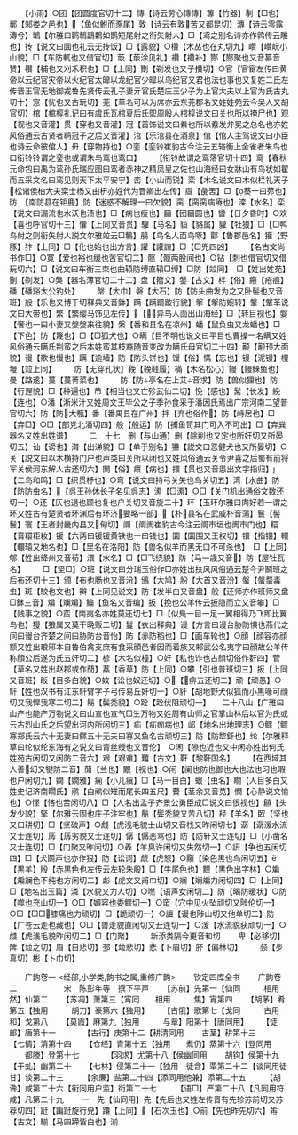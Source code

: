 <!-- { "loadSidebar": true } -->
　　【小雨】○团【团圆度官切十二】慱【诗云劳心慱慱】篿【竹器】剸【□也】鄟【邾娄之邑也】【鱼似鲋而豕尾】敦【诗云有敦苦又都昆切】漙【诗云零露漙兮】鷒【尔雅曰鹳鷒鶝鶔如鹊短尾射之衔矢射人】□【鸢之别名诗亦作鹑传云雕也】抟【说文曰圜也礼云无抟饭】□【露貌】○欑【木丛也在丸切九】巑【巑岏小山貌】□【车防軏也又借官切】菆【菆涂见礼】禶【禶补】酂【酂聚也又音纂音赞】穳【秿也又刈禾积也】□【上同】劗【剃发也又子攅切】○官【官宦左传曰黄帝以云纪官灾帝以火纪官太皥以龙纪官少皡以鸟纪官又君也法也事也又复姓二氏左传晋王官无地御戎鲁先贤传云孔子妻亓官氏楚庄王少子为上官大夫以上官为氏古丸切十】悹【忧也又古玩切】莞【草名可以为席亦云东莞郡名又姓姓苑云今吴人又胡官切】棺【棺椁礼记曰有虞氏瓦棺夏后氏堲周殷人棺椁说文曰关也所以掩尸也】观【视也又音灌】贯【穿也又音灌】冠【首饰说文曰絭也所以絭发弁冕之总名也亦姓风俗通云古贤者鹖冠子之后又音灌】涫【乐涫县在酒泉】倌【倌人主驾说文曰小臣也诗云命彼倌人】毌【穿物持也】○銮【銮铃崔豹古今注云五辂衡上金雀者朱鸟也口衔铃铃谓之銮也或谓朱鸟鸾也鸾口】
　　【衔铃故谓之鸾落官切十四】鸾【春秋元命包曰禹为鸾孙氏瑞应图曰鸾者赤神之精凤皇之佐也山海经曰女牀山有鸟状如翟而五采文名曰鸾见则天下太平安宁】峦【小山而锐】栾【木名说文曰木似栏礼天子松诸侯柏大夫栾士杨又由枅亦姓代为晋卿出左传】羉【彘罟】□【葵一曰茒也】防　【南防县在钜鹿】防【迷惑不解理一曰欠貌】脔【脔脔病瘠也】滦【水名】栾【说文曰漏流也水沃也渍也】□【病也瘦也】圝【团圝圆也】曫【日夕昏时】○欢【喜也呼官切十三】懽【上同又音贯】驩【马名】貆【貉属】貛【牡狼】□【□鸭鸟射之则衔矢射人説文尔雅竝云□鷒】鴅【鸟名人靣鸟啄】酄【鲁郡邑名】獾【野豚】犿【上同】□【化也始也出方言】讙【讙諠】□【□兜四凶】
　　【名古文尚书作□】○寛【爱也裕也缓也苦官切二】髋【髋两股间也】○钻【刺也借官切又借玩切六】□【说文曰车衡三束也曲辕防缚直辕□缚】□防【竝同】　□【姓出姓苑】劗【剃发】○槃【器名薄官切二十二】盘【籀文】鎜【古文】柈【俗】瘢【疮痕】磻【磻谿太公钓处】
　　幋【大巾】磐【大石】防【防头曲发为之又卧髻也又音班】般【乐也又博于切释典又音鉢】蹒【蹒跚跛行貌】搫【搫防婉转】鞶【鞶革说文曰大带也】繁【繁缨马饰见左传】【异鸟人靣出山海经】□【转目视也】媻【奢也一曰小妻又媻媻来往貌】縏【番和县名在凉州】蟠【鼠负虫又龙蟠也】□【下色】防【篾也】□【□狐犬也】○瞒【目不明也说文曰平目也曹操一名瞒又姓风俗通云瞒氏荆蛮之后本姓蛮其枝裔随音变改为瞒氏母官切二十四】颟【颟顸大面貌】谩【欺也慢也】蹒【逾墙】防【防头饼也】馒【俗】慲【忘也】镘【泥镘】槾墁【竝上同】
　　防【无穿孔状】鞔【鞔鞋履】樠【木名松心】鳗【鳗鯠鱼也】曼【路逺】蔓【蔓菁菜也】
　　防【防亭名在上艾音求】防【兽似狸也】防【行遟貌】□【种遍也】芇【相当也又亡殄武仙二切】悗【感也】鬗【长发】絻【连也】○潘【淅米汁又姓周文王毕公之子季孙食采于潘因氏焉出广宗河南二望普官切六】防【防大甎】番【番禺县在广州】拌【弃也俗作】防【峙居也】□【弃□】○□【部党北潘切四】般【般运】防【捕鱼笥其门可入不可出】□【弃粪器名又姓出姓谱】
　　二　十七　删【与山通】删【除削也又定也所奸切又所晏切五】讪【谤也】潸【出涕貌】□【单于别名】狦【説文曰恶健犬也又所晏切】○关【説文曰以木横持门户也声类曰关所以闭也又姓风俗通云关令尹喜之后蜀有前将军关侯河东解人古还切六】関【俗】癏【病也】擐【贯也又音患出文字指归】【二鸟和鸣】□【织贯杼也】○弯【说文曰持弓关矢也乌关切五】湾【水曲】防【防防虫名】【呉王孙休长子名见呉志】潫【□潫】○□【关门机出通俗文数还切一】○还【仄也退也顾也复也户关切又音旋二十】环【玉环尔雅曰肉好若一谓之环又姓古有楚贤者环渊后有环济要略一部】【朴县名在武威朴音蒲】鬟【髻鬟】寰【王者封畿内县又甸切】阛【阛阓崔豹古今注云阛市垣也阓市门也】糫【膏糫粔籹】锾【六两曰锾锾黄铁也一曰钱也】圜【圜围又王权切】镮【指镮】轘【轘辕又地名也】□【里名在洛阳】防【兽名似羊而黑无口不可杀也】　□【上同】郇【姓出绛州又音荀】澴【水名】□【□飞绕貌】防【马一歳又音】防【屋牡瓦名】
　　□【坚□】○班【说文曰分瑞玉俗作□亦姓出扶风风俗通云楚今尹鬭班之后布还切十三】颁【布也肠也又音汾】鳻【大鸠】肦【大首又音汾】螌【螌蝥毒虫】斑【駮也文也】辬【上同见说文】防【发半白又音盘】般【还师亦作班师又盘□鉢三音】斒【斓斒】鳊【鱼名又音编】扳【挽也公羊传云扳隐而立又音攀】□【贱事之貌】○蛮【南夷名亦姓莫还切七】□【似鳬一目一足一翼相得乃飞即比翼鸟也】獌【狼属又莫干晩贩二切】鬘【衣出释典】谩【方言曰谩台胁防惧也燕代之间曰谩台齐楚之间曰胁防台音怡】防【赤防稻也】□【画车轮也】○顔【顔容亦顔额又姓出琅邪本自鲁伯禽支庶有食采顔邑者因而着族又邾武公名夷字曰顔故公羊传称顔公后遂为氏五奸切二】楌【木名似橦】○奸【私也诈也古顔切俗作姧四】菅【草名又姓出赵郡或作蕑】葌【香草】防【上同】○攀【引也普班切三】扳【上同又音班】眅【目多白貌】○奻【讼也奴还切】○【痹五还切二】顽【顽愚】○馯【姓也汉书有江东馯臂字子弓传易丘奸切一】○豻【胡地野犬似狐而小黒喙可顔切又我悍我寒二切二】鬝【鬓秃貌】○跧【跧伏阻顽切一】　　二十八山【广雅曰山产也能产万物说文曰山宣也宣气□生万物又姓周有山师之官掌山林后以官为氏或云古烈山氏之后望出河内所闲切三】疝【疝痂病也】邖【地名出地理志】○鳏【鳏寡郑氏云六十无妻曰鳏五十无夫曰寡又鱼名古顽切三】防【防犂釬也】纶【尔雅释草曰纶似纶东海有之说文曰青丝绶也又音伦】　○闲【隙也近也又中闲亦姓出何氏姓苑古闲切又闲防二音六】艰【艰难】囏【古文】靬【黎靬国名】
　　【在西域其人善幻又犍防二音】蕑【兰也】覵【视也】○闲【阑也防也御也大也法也习也暇也户闲切九】嫺【嫺雅】痫【小儿瘨】□【马一目白】蛝【虫名】瞯【人目多白又姓史记济南瞯氏】鹇【白鹇似雉而尾长四五尺】藖【茎余又音苋】憪【心静说文愉也】○悭【悋也苦闲切八】□【人名出孟子齐景公勇臣成□说文曰很视也】顅【头发少貌】掔【尔雅云固也庄子注牢也】鬜【鬓秃貌又苦八切】羟【羊名】臤【坚也又口耕切】□【坚破声】○虥【虎浅毛貌士山切又音栈又昨闲切七】潺【潺湲水流又士连切】孱【孱劣貌又士连切】僝【僝恶骂也】防【防轩又士连切】□【小凿名又士连切】□【门聚又昨闲切】○羴【羊臭许闲切又失然切一】○詽【争也五闲切四】□【犬鬬声也亦作狠】防【讼词】虤【虎怒】○黰【染色黒也乌闲切五】【黒羊】殷【赤黒色也左传云左轮朱殷】□【牛尾色也】黫【黒色出字林】○斒【斒斓色不纯也方闲切二】虨【虎文又甫巾切】○斓【斓斒力闲切四】□【上同】□【地名出玉篇】潾【水貌又力人切】○嘫【语声女闲切二】防【暍防暖状】○防【噬也充山切一】○□【媚容也委鳏切一】○窀【穴中见火坠顽切又陟伦切一】○□【□□膝痛也力顽切】□【跪顽切一】○譠【谩也陟山切又他单切二】防【广苍云走也藏也】○□【兽走貌直闲切又丑连切一】○湲【水流貌获顽切一】○虥【虎浅毛貌昨闲切二】□【门聚】
　　新添类隔今更音和切
　　卑【必移切】陴【竝之切】眉【目悲切】邳【竝悲切】悲【卜眉切】肧【偏林切】
　　频【步真切】彬【卜巾切】

　　广韵卷一
<经部,小学类,韵书之属,重修广韵>
　　钦定四库全书
　　广韵卷二　　　　　　宋　陈彭年等　撰下平声
　　【苏前】先第一【仙同　　　相用　　　　然】仙第二
　　【苏凋】萧第三【宵同　　相用　　　焦】宵第四
　　【胡茅】肴第五【独用　　　胡刀】豪第六【独用】
　　【古俄】歌第七【戈同　　　古用　　　　和】戈第八
　　【莫霞】麻第九【独用　　　与章】阳第十【唐同用】
　　【徒郎】唐第十一　　　　【古行】庚第十二【耕清同用
　　古茎】耕第十三　　　　【七情】清第十四
　　【仓经】青第十五【独用　　煮仍】蒸第十六【登同用
　　都滕】登第十七　　　　【羽求】尤第十八【侯幽同用
　　胡钩】侯第十九　　　　【于虬】幽第二十
　　【七林】侵第二十一【独用　徒含】覃第二十二【谈同用徒甘】谈第二十三　　　【余亷】盐第二十四【添同用他兼】添第二十五　　　【胡谗】咸第二十六【衔同用户监】衔第二十七　　　【语□】严第二十八【凡同用符咸】凡第二十九
　　一　先【仙同用】先【先后也又姓左传晋有先轸苏前切又苏荐切四】跹【蹁跹旋行皃】蹮【上同】【石次玉也】○前【先也昨先切六】歬【古文】騚【马四蹄皆白也】湔
